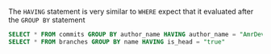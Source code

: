The `HAVING` statement is very similar to `WHERE` expect that it evaluated after the `GROUP BY` statement

```sql
SELECT * FROM commits GROUP BY author_name HAVING author_name = "AmrDeveloper"
SELECT * FROM branches GROUP BY name HAVING is_head = "true"
``` 